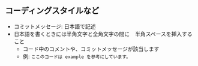 ## コーディングスタイルなど

- コミットメッセージ: 日本語で記述
- 日本語を書くときには半角文字と全角文字の間に ` ` 半角スペースを挿入すること
    - コード中のコメントや、コミットメッセージが該当します
    - 例: `ここのコードは example を参考にしています。`